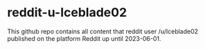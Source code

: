 # reddit-u-Iceblade02

This github repo contains all content that reddit user /u/Iceblade02 published on the platform Reddit up until 2023-06-01.
